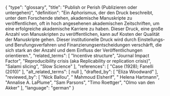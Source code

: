 {
    "type": "glossary",
    "title": "Publish or Perish (Publizieren oder untergehen)",
    "definition": "Ein Aphorismus, der den Druck beschreibt, unter dem Forschende stehen, akademische Manuskripte zu veröffentlichen, oft in hoch angesehenen akademischen Zeitschriften, um eine erfolgreiche akademische Karriere zu haben. Dieser Druck, eine große Anzahl von Manuskripten zu veröffentlichen, kann auf Kosten der Qualität der Manuskripte gehen. Dieser institutionelle Druck wird durch Einstellungs- und Berufungsverfahren und Finanzierungsentscheidungen verschärft, die sich stark an der Anzahl und dem Einfluss der Veröffentlichungen orientieren.",
    "related_terms": [
        "Incentive structure",
        "Journal Impact Factor",
        "Reproducibility crisis (aka Replicability or replication crisis)",
        "Salami slicing",
        "Slow Science"
    ],
    "references": [
        "Case (1928); Fanelli (2010)"
    ],
    "alt_related_terms": [
        null
    ],
    "drafted_by": [
        "Eliza Woodward"
    ],
    "reviewed_by": [
        "Nick Ballou",
        " Mahmoud Elsherif",
        " Helena Hartmann",
        "Annalise A. LaPlume",
        "Sam Parsons",
        "Timo Roettger",
        "Olmo van den Akker"
    ],
    "language": "german"
}